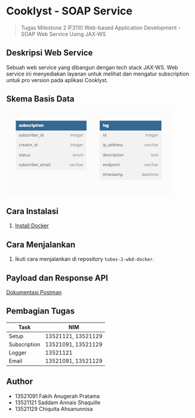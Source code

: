 # Cooklyst - SOAP Service

> Tugas Milestone 2 IF3110 Web-based Application Development - SOAP Web Service Using JAX-WS

## Deskripsi Web Service

Sebuah web service yang dibangun dengan tech stack JAX-WS. Web service ini menyediakan layanan untuk melihat dan mengatur subscription untuk pro version pada aplikasi Cooklyst.

## Skema Basis Data

![skema](./readme/schema.png)

## Cara Instalasi

1. [Install Docker](https://docs.docker.com/engine/install/)

## Cara Menjalankan

1. Ikuti cara menjalankan di repository `tubes-2-wbd-docker`.

## Payload dan Response API

[Dokumentasi Postman](https://documenter.getpostman.com/view/28065465/2s9YXpUyWU)

## Pembagian Tugas

| Task         | NIM                |
| ------------ | ------------------ |
| Setup        | 13521121, 13521129 |
| Subscription | 13521091, 13521129 |
| Logger       | 13521121           |
| Email        | 13521091, 13521129 |

## Author

- 13521091 Fakih Anugerah Pratama
- 13521121 Saddam Annais Shaquille
- 13521129 Chiquita Ahsanunnisa
